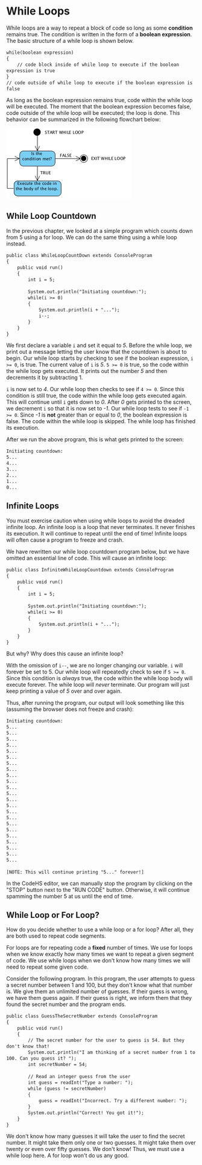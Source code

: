 # While Loops

While loops are a way to repeat a block of code so long as some **condition** remains true. The condition is written in the form of a **boolean expression**. The basic structure of a while loop is shown below.

``` 
while(boolean expression)
{
    // code block inside of while loop to execute if the boolean expression is true
}
// code outside of while loop to execute if the boolean expression is false
```

As long as the boolean expression remains true, code within the while loop will be executed. The moment that the boolean expression becomes false, code outside of the while loop will be executed; the loop is done. This behavior can be summarized in the following flowchart below:

![While_Loop_Diagram](../static/karel/while_loop_diagram.png "While Loop Diagram") 


## While Loop Countdown

In the previous chapter, we looked at a simple program which counts down from 5 using a for loop. We can do the same thing using a while loop instead.

```
public class WhileLoopCountDown extends ConsoleProgram
{
    public void run()
    {
        int i = 5;
        
        System.out.println("Initiating countdown:");
        while(i >= 0)
        {
            System.out.println(i + "...");
            i--;
        }
    }
}
```

We first declare a variable `i` and set it equal to *5*. Before the while loop, we print out a message letting the user know that the countdown is about to begin. Our while loop starts by checking to see if the boolean expression, `i >= 0`, is true. The current value of `i` is *5*. `5 >= 0` is true, so the code within the while loop gets executed. It prints out the number *5* and then decrements it by subtracting 1. 

`i` is now set to *4*. Our while loop then checks to see if `4 >= 0`. Since this condition is still true, the code within the while loop gets executed again. This will continue until `i` gets down to *0*. After *0* gets printed to the screen, we decrement `i` so that it is now set to *-1*. Our while loop tests to see if `-1 >= 0`. Since *-1* is **not** greater than or equal to *0*, the boolean expression is false. The code within the while loop is skipped. The while loop has finished its execution.


After we run the above program, this is what gets printed to the screen:

```
Initiating countdown:
5...
4...
3...
2...
1...
0...
```

## Infinite Loops

You must exercise caution when using while loops to avoid the dreaded infinite loop. An infinite loop is a loop that never terminates. It never finishes its execution. It will continue to repeat until the end of time! Infinite loops will often cause a program to freeze and crash.

We have rewritten our while loop countdown program below, but we have omitted an essential line of code. This will cause an infinite loop:

```
public class InfiniteWhileLoopCountdown extends ConsoleProgram
{
    public void run()
    {
        int i = 5;
        
        System.out.println("Initiating countdown:");
        while(i >= 0)
        {
            System.out.println(i + "...");
        }
    }
}
```

But why? Why does this cause an infinite loop?

With the omission of `i--`, we are no longer changing our variable. `i` will forever be set to 5. Our while loop will repeatedly check to see if `5 >= 0`. Since this condition is *always* true, the code within the while loop body will execute forever. The while loop will *never* terminate. Our program will just keep printing a value of *5* over and over again.

Thus, after running the program, our output will look something like this (assuming the browser does not freeze and crash):

```
Initiating countdown:
5...
5...
5...
5...
5...
5...
5...
5...
5...
5...
5...
5...
5...
5...
5...
5...
5...
5...
5...
5...
5...
5...
5...

[NOTE: This will continue printing "5..." forever!]
```

In the CodeHS editor, we can manually stop the program by clicking on the "STOP" button next to the "RUN CODE" button. Otherwise, it will continue spamming the number 5 at us until the end of time.


## While Loop or For Loop?

How do you decide whether to use a while loop or a for loop? After all, they are both used to repeat code segments.

For loops are for repeating code a **fixed** number of times. We use for loops when we know exactly how many times we want to repeat a given segment of code. We use while loops when we don't know how many times we will need to repeat some given code.

Consider the following program. In this program, the user attempts to guess a secret number between 1 and 100, but they don't know what that number is. We give them an unlimited number of guesses. If their guess is wrong, we have them guess again. If their guess is right, we inform them that they found the secret number and the program ends.

```
public class GuessTheSecretNumber extends ConsoleProgram
{
    public void run()
    {
        // The secret number for the user to guess is 54. But they don't know that!
        System.out.println("I am thinking of a secret number from 1 to 100. Can you guess it? ");
        int secretNumber = 54;
        
        // Read an integer guess from the user
        int guess = readInt("Type a number: ");
        while (guess != secretNumber)
        {
            guess = readInt("Incorrect. Try a different number: ");
        }
        System.out.println("Correct! You got it!");
    }
}
```

We don't know how many guesses it will take the user to find the secret number. It might take them only one or two guesses. It might take them over twenty or even over fifty guesses. We don't know! Thus, we must use a while loop here. A for loop won't do us any good. 

